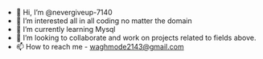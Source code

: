 - 👋 Hi, I’m @nevergiveup-7140
- 👀 I’m interested all in all coding no matter the domain
- 🌱 I’m currently learning Mysql
- 💞️ I’m looking to collaborate and work on projects related to fields above.
- 📫 How to reach me -
     waghmode2143@gmail.com
  

<!---
nevergiveup-7140/nevergiveup-7140 is a ✨ special ✨ repository because its `README.md` (this file) appears on your GitHub profile.
You can click the Preview link to take a look at your changes.
--->
